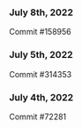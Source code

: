 ### July 8th, 2022

Commit #158956

### July 5th, 2022

Commit #314353


### July 4th, 2022

Commit #72281
